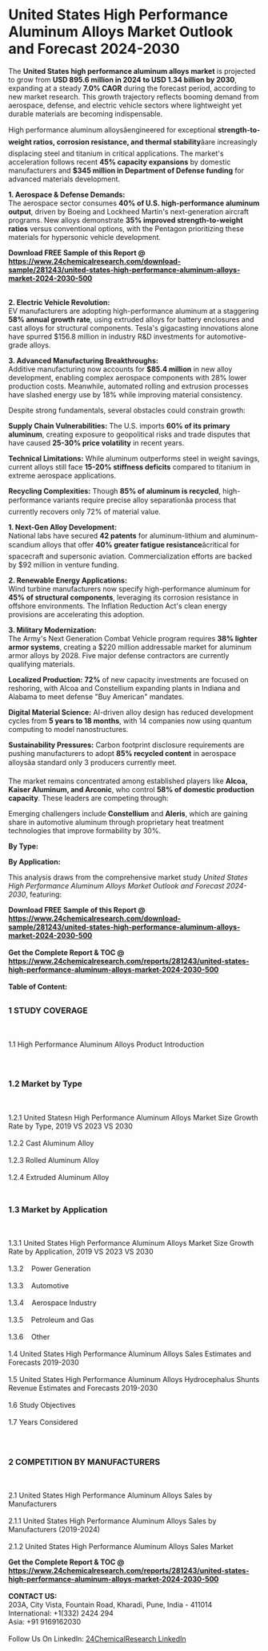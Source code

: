 <h1>United States High Performance Aluminum Alloys Market Outlook and Forecast 2024-2030</h1><p>The <strong>United States high performance aluminum alloys market</strong> is projected to grow from <strong>USD 895.6 million in 2024 to USD 1.34 billion by 2030</strong>, expanding at a steady <strong>7.0% CAGR</strong> during the forecast period, according to new market research. This growth trajectory reflects booming demand from aerospace, defense, and electric vehicle sectors where lightweight yet durable materials are becoming indispensable.</p><p>High performance aluminum alloysâengineered for exceptional <strong>strength-to-weight ratios, corrosion resistance, and thermal stability</strong>âare increasingly displacing steel and titanium in critical applications. The market's acceleration follows recent <strong>45% capacity expansions</strong> by domestic manufacturers and <strong>$345 million in Department of Defense funding</strong> for advanced materials development.</p><p><strong>1. Aerospace &amp; Defense Demands:</strong><br>
The aerospace sector consumes <strong>40% of U.S. high-performance aluminum output</strong>, driven by Boeing and Lockheed Martin's next-generation aircraft programs. New alloys demonstrate <strong>35% improved strength-to-weight ratios</strong> versus conventional options, with the Pentagon prioritizing these materials for hypersonic vehicle development.</p><div><b>Download FREE Sample of this Report @ 
            <a href="https://www.24chemicalresearch.com/download-sample/281243/united-states-high-performance-aluminum-alloys-market-2024-2030-500">
            https://www.24chemicalresearch.com/download-sample/281243/united-states-high-performance-aluminum-alloys-market-2024-2030-500</a></b></div><br><p><strong>2. Electric Vehicle Revolution:</strong><br>
EV manufacturers are adopting high-performance aluminum at a staggering <strong>58% annual growth rate</strong>, using extruded alloys for battery enclosures and cast alloys for structural components. Tesla's gigacasting innovations alone have spurred $156.8 million in industry R&amp;D investments for automotive-grade alloys.</p><p><strong>3. Advanced Manufacturing Breakthroughs:</strong><br>
Additive manufacturing now accounts for <strong>$85.4 million</strong> in new alloy development, enabling complex aerospace components with 28% lower production costs. Meanwhile, automated rolling and extrusion processes have slashed energy use by 18% while improving material consistency.</p><p>Despite strong fundamentals, several obstacles could constrain growth:</p><p><strong>Supply Chain Vulnerabilities:</strong> The U.S. imports <strong>60% of its primary aluminum</strong>, creating exposure to geopolitical risks and trade disputes that have caused <strong>25-30% price volatility</strong> in recent years.</p><p><strong>Technical Limitations:</strong> While aluminum outperforms steel in weight savings, current alloys still face <strong>15-20% stiffness deficits</strong> compared to titanium in extreme aerospace applications.</p><p><strong>Recycling Complexities:</strong> Though <strong>85% of aluminum is recycled</strong>, high-performance variants require precise alloy separationâa process that currently recovers only 72% of material value.</p><p><strong>1. Next-Gen Alloy Development:</strong><br>
National labs have secured <strong>42 patents</strong> for aluminum-lithium and aluminum-scandium alloys that offer <strong>40% greater fatigue resistance</strong>âcritical for spacecraft and supersonic aviation. Commercialization efforts are backed by $92 million in venture funding.</p><p><strong>2. Renewable Energy Applications:</strong><br>
Wind turbine manufacturers now specify high-performance aluminum for <strong>45% of structural components</strong>, leveraging its corrosion resistance in offshore environments. The Inflation Reduction Act's clean energy provisions are accelerating this adoption.</p><p><strong>3. Military Modernization:</strong><br>
The Army's Next Generation Combat Vehicle program requires <strong>38% lighter armor systems</strong>, creating a $220 million addressable market for aluminum armor alloys by 2028. Five major defense contractors are currently qualifying materials.</p><p><strong>Localized Production:</strong> <strong>72%</strong> of new capacity investments are focused on reshoring, with Alcoa and Constellium expanding plants in Indiana and Alabama to meet defense "Buy American" mandates.</p><p><strong>Digital Material Science:</strong> AI-driven alloy design has reduced development cycles from <strong>5 years to 18 months</strong>, with 14 companies now using quantum computing to model nanostructures.</p><p><strong>Sustainability Pressures:</strong> Carbon footprint disclosure requirements are pushing manufacturers to adopt <strong>85% recycled content</strong> in aerospace alloysâa standard only 3 producers currently meet.</p><p>The market remains concentrated among established players like <strong>Alcoa, Kaiser Aluminum, and Arconic</strong>, who control <strong>58% of domestic production capacity</strong>. These leaders are competing through:</p><p>Emerging challengers include <strong>Constellium</strong> and <strong>Aleris</strong>, which are gaining share in automotive aluminum through proprietary heat treatment technologies that improve formability by 30%.</p><p><strong>By Type:</strong></p><p><strong>By Application:</strong></p><p>This analysis draws from the comprehensive market study <em>United States High Performance Aluminum Alloys Market Outlook and Forecast 2024-2030</em>, featuring:</p><div><b>Download FREE Sample of this Report @ 
            <a href="https://www.24chemicalresearch.com/download-sample/281243/united-states-high-performance-aluminum-alloys-market-2024-2030-500">
            https://www.24chemicalresearch.com/download-sample/281243/united-states-high-performance-aluminum-alloys-market-2024-2030-500</a></b></div><br><div><b>Get the Complete Report & TOC @ 
            <a href="https://www.24chemicalresearch.com/reports/281243/united-states-high-performance-aluminum-alloys-market-2024-2030-500">
            https://www.24chemicalresearch.com/reports/281243/united-states-high-performance-aluminum-alloys-market-2024-2030-500</a></b></div><br>
            <b>Table of Content:</b><p><h2><span style="font-size:16px"><strong>1 STUDY COVERAGE</strong></span></h2><br />
<p>1.1 High Performance Aluminum Alloys Product Introduction</p><br />
<h2><span style="font-size:16px"><strong>1.2 Market by Type</strong></span></h2><br />
<p>1.2.1 United Statesn High Performance Aluminum Alloys Market Size Growth Rate by Type, 2019 VS 2023 VS 2030<br /><br />
1.2.2 Cast Aluminum Alloy&nbsp;&nbsp; &nbsp;<br /><br />
1.2.3 Rolled Aluminum Alloy<br /><br />
1.2.4 Extruded Aluminum Alloy<br /><br />
<h2><span style="font-size:16px"><strong>1.3 Market by Application</strong></span></h2><br />
<p>1.3.1 United States High Performance Aluminum Alloys Market Size Growth Rate by Application, 2019 VS 2023 VS 2030<br /><br />
1.3.2&nbsp;&nbsp; &nbsp;Power Generation<br /><br />
1.3.3&nbsp;&nbsp; &nbsp;Automotive<br /><br />
1.3.4&nbsp;&nbsp; &nbsp;Aerospace Industry<br /><br />
1.3.5&nbsp;&nbsp; &nbsp;Petroleum and Gas<br /><br />
1.3.6&nbsp;&nbsp; &nbsp;Other<br /><br />
1.4 United States High Performance Aluminum Alloys Sales Estimates and Forecasts 2019-2030<br /><br />
1.5 United States High Performance Aluminum Alloys Hydrocephalus Shunts Revenue Estimates and Forecasts 2019-2030<br /><br />
1.6 Study Objectives<br /><br />
1.7 Years Considered</p><br />
<h2><span style="font-size:16px"><strong>2 COMPETITION BY MANUFACTURERS</strong></span></h2><br />
<p>2.1 United States High Performance Aluminum Alloys Sales by Manufacturers<br /><br />
2.1.1 United States High Performance Aluminum Alloys Sales by Manufacturers (2019-2024)<br /><br />
2.1.2 United States High Performance Aluminum Alloys Sales Market </p><div><b>Get the Complete Report & TOC @ 
            <a href="https://www.24chemicalresearch.com/reports/281243/united-states-high-performance-aluminum-alloys-market-2024-2030-500">
            https://www.24chemicalresearch.com/reports/281243/united-states-high-performance-aluminum-alloys-market-2024-2030-500</a></b></div><br><b>CONTACT US:</b><br>
            203A, City Vista, Fountain Road, Kharadi, Pune, India - 411014<br>
            International: +1(332) 2424 294<br>
            Asia: +91 9169162030 <br><br>
            Follow Us On LinkedIn: <a href="https://www.linkedin.com/company/24chemicalresearch/">24ChemicalResearch LinkedIn</a>